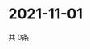 # 2021-11-01
  共 0条

  <!-- BEGIN -->
  <!-- 最后更新时间Mon Nov 01 2021 21:02:52 GMT+0000 (Coordinated Universal Time) -->
  
  <!-- END -->
  
  